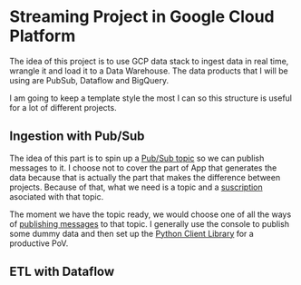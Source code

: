 # Streaming Project in Google Cloud Platform
The idea of this project is to use GCP data stack to ingest data in real time, wrangle it and load it to a Data Warehouse. The data products that I will be using are PubSub, Dataflow and BigQuery.

I am going to keep a template style the most I can so this structure is useful for a lot of different projects.

## Ingestion with Pub/Sub
The idea of this part is to spin up a [Pub/Sub topic](https://cloud.google.com/pubsub/docs/create-topic-console) so we can publish messages to it. I choose not to cover the part of App that generates the data because that is actually the part that makes the difference between projects. Because of that, what we need is a topic and a [suscription](https://cloud.google.com/pubsub/docs/create-topic-console) asociated with that topic.

The moment we have the topic ready, we would choose one of all the ways of [publishing messages](https://cloud.google.com/pubsub/docs/publisher#python) to that topic. I generally use the console to publish some dummy data and then set up the [Python Client Library](https://googleapis.dev/python/pubsub/latest/index.html) for a productive PoV.

## ETL with Dataflow
